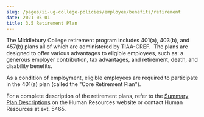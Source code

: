 ```yaml
---
slug: /pages/ii-ug-college-policies/employee/benefits/retirement
date: 2021-05-01
title: 3.5 Retirement Plan
---
```

The Middlebury College retirement program includes 401(a), 403(b), and 457(b) plans all of which are administered by TIAA-CREF.  The plans are designed to offer various advantages to eligible employees, such as: a generous employer contribution, tax advantages, and retirement, death, and disability benefits.

As a condition of employment, eligible employees are required to participate in the 401(a) plan (called the "Core Retirement Plan").

For a complete description of the retirement plans, refer to the [Summary Plan Descriptions](https://www.middlebury.edu/offices/business/hr/staffandfaculty/benefits/retirement) on the Human Resources website or contact Human Resources at ext. 5465.
